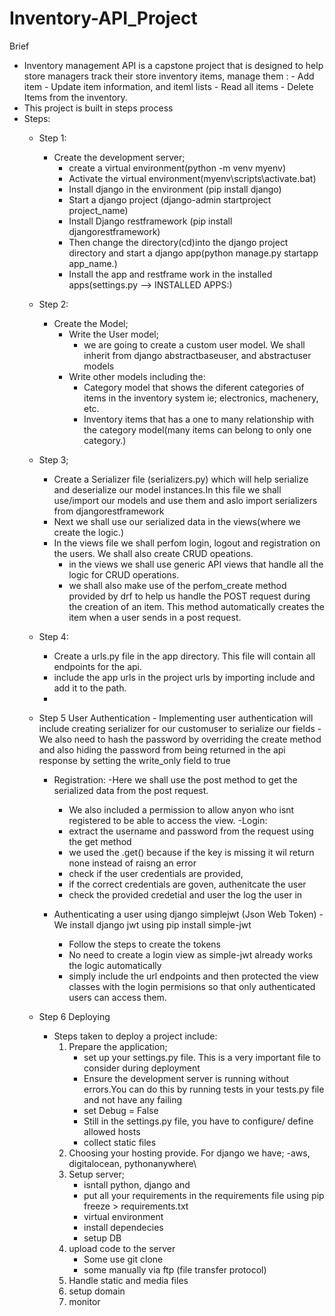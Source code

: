 # Inventory-API_Project
Brief
- Inventory management API is a capstone project that is designed to help store managers track their store inventory items, manage them : 
        - Add item
        - Update item information, and iteml lists
        - Read all items
        - Delete Items from the inventory.
- This project is built in steps process 
- Steps:
    - Step 1:
        - Create the development server;
            - create a virtual environment(python -m venv myenv)
            - Activate the virtual environment(myenv\scripts\activate.bat)
            - Install django in the environment (pip install django)
            - Start a django project (django-admin startproject project_name)
            - Install Django restframework (pip install djangorestframework)
            - Then change the directory(cd)into the django project directory and start a django app(python manage.py startapp app_name.)
            - Install the app and restframe work in the installed apps(settings.py --> INSTALLED APPS:)
    - Step 2:
        - Create the Model;
            - Write the User model;
                - we are going to create a custom user model. We shall inherit from django abstractbaseuser, and abstractuser models
            - Write other models including the:
                - Category model that shows the diferent categories of items in the inventory system ie; electronics, machenery, etc.
                - Inventory items that has a one to many relationship with the category model(many items can belong to only one category.)
                
    - Step 3;
        - Create a Serializer file (serializers.py) which will help serialize and deserialize our model instances.In this file we shall use/import our models and use them and aslo import serializers from djangorestframework
        - Next we shall use our serialized data in the views(where we create the logic.)
        - In the views file we shall perfom login, logout and registration on the users. We shall also create CRUD opeations.
            - in the views we shall use generic API views that handle all the logic for CRUD operations.
            - we shall also make use of the perfom_create method provided by drf to help us handle the POST request during the creation of an item. This method automatically creates the item when a user sends in a post request.
    - Step 4:
        - Create a urls.py file in the app directory. This file will contain all endpoints for the api.
        - include the app urls in the project urls by importing include and add it to the path.
        -
    - Step 5 User Authentication
            - Implementing user authentication will include creating serializer for our customuser to serialize our fields
            - We also need to hash the password by overriding the create method and also hiding the password from being returned in the api response by setting the write_only field to true
        - Registration:
            -Here we shall use the post method to get the serialized data from the post request.
            - We also included a permission to allow anyon who isnt registered to be able to access the view.
        -Login:
            -  extract the username and password from the request using the get method
            - we used the .get() because if the key is missing it wil return none instead of raisng an error
            -  check if the user credentials are provided,
            - if the correct credentials are goven, authenitcate the user
            - check the provided credetial and user the log the user in
            
        - Authenticating a user using django simplejwt (Json Web Token)
            -We install django jwt using pip install simple-jwt
            - Follow the steps to create the tokens 
            - No need to create a login view as simple-jwt already works the logic automatically
            - simply include the url endpoints and then protected the view classes with the login permisions so that only authenticated users can access them.

    - Step 6 Deploying
        - Steps taken to deploy a project include:
            1. Prepare the application; 
                - set up your settings.py file. This is a very important file to consider during deployment
                - Ensure the development server is running without errors.You can do this by running tests in your tests.py file and not have any failing
                - set Debug = False
                - Still in the settings.py file, you have to configure/ define allowed hosts
                - collect static files
            2. Choosing your hosting provide. For django we have;
                    -aws, digitalocean, pythonanywhere\
            3. Setup server;
                - isntall python, django and 
                - put all your requirements in the requirements file using pip freeze > requirements.txt
                - virtual environment
                - install dependecies
                - setup DB
            4. upload code to the server
                - Some use git clone
                - some manually via ftp (file transfer protocol)
            5. Handle static and media files
            6. setup domain 
            7. monitor 